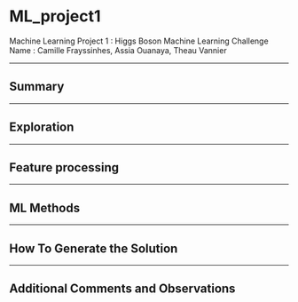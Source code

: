 # ML_project1
Machine Learning Project 1 : Higgs Boson Machine Learning Challenge
Name : Camille Frayssinhes, Assia Ouanaya, Theau Vannier
***
## Summary

***
## Exploration

***
## Feature processing

***
## ML Methods

***
## How To Generate the Solution

***
## Additional Comments and Observations
